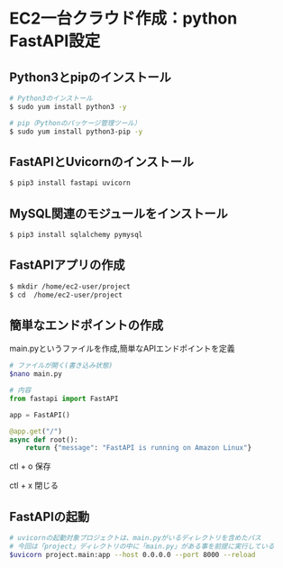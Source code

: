 # EC2一台クラウド作成：python FastAPI設定

## Python3とpipのインストール

```bash
# Python3のインストール
$ sudo yum install python3 -y

# pip（Pythonのパッケージ管理ツール）
$ sudo yum install python3-pip -y
```

## FastAPIとUvicornのインストール

```bash
$ pip3 install fastapi uvicorn
```

## MySQL関連のモジュールをインストール

```bash
$ pip3 install sqlalchemy pymysql
```

## FastAPIアプリの作成

```bash
$ mkdir /home/ec2-user/project
$ cd  /home/ec2-user/project
```

## 簡単なエンドポイントの作成
main.pyというファイルを作成,簡単なAPIエンドポイントを定義

```bash
# ファイルが開く(書き込み状態)
$nano main.py
```

```python
# 内容
from fastapi import FastAPI

app = FastAPI()

@app.get("/")
async def root():
    return {"message": "FastAPI is running on Amazon Linux"}
```

ctl + o 保存

ctl + x 閉じる

## FastAPIの起動

```bash
# uvicornの起動対象プロジェクトは、main.pyがいるディレクトリを含めたパス
# 今回は「project」ディレクトリの中に「main.py」がある事を前提に実行している
$uvicorn project.main:app --host 0.0.0.0 --port 8000 --reload
```